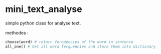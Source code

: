 # mini_text_analyse

simple python class for analyse text.

methodes :
``` python
choose(word) # return ferquencies of the word in sentence
all_one() # Get all word ferquencies and store them into dictionary
```

